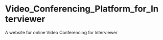 # Video_Conferencing_Platform_for_Interviewer
A website for online Video Conferencing for Interviewer
